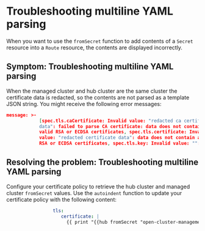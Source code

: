 # Troubleshooting multiline YAML parsing

When you want to use the `fromSecret` function to add contents of a `Secret` resource into a `Route` resource, the contents are displayed incorrectly. 

## Symptom: Troubleshooting multiline YAML parsing

When the managed cluster and hub cluster are the same cluster the certificate data is redacted, so the contents are not parsed as a template JSON string. You might receive the following error messages:

```json
message: >-
            [spec.tls.caCertificate: Invalid value: "redacted ca certificate
            data": failed to parse CA certificate: data does not contain any
            valid RSA or ECDSA certificates, spec.tls.certificate: Invalid
            value: "redacted certificate data": data does not contain any valid 
            RSA or ECDSA certificates, spec.tls.key: Invalid value: "": no key specified]   
```

## Resolving the problem: Troubleshooting multiline YAML parsing

Configure your certificate policy to retrieve the hub cluster and managed cluster `fromSecret` values. Use the `autoindent` function to update your certificate policy with the following content:

```yaml
                 tls:
                    certificate: |
                      {{ print "{{hub fromSecret "open-cluster-management" "minio-cert" "tls.crt" hub}}" | base64dec | autoindent }}
```
